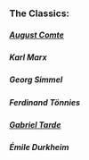 ### The Classics:
##### [August Comte](https://ivdanila.github.io/sociological-theory/comte.html)
##### Karl Marx 
##### Georg Simmel
##### Ferdinand Tönnies
##### [Gabriel Tarde](https://ivdanila.github.io/sociological-theory/tarde.html)
##### Émile Durkheim
